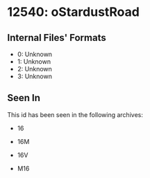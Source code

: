 # 12540: oStardustRoad

## Internal Files' Formats
- 0: Unknown
- 1: Unknown
- 2: Unknown
- 3: Unknown

## Seen In

This id has been seen in the following archives:  

- 16  

- 16M  

- 16V  

- M16  
